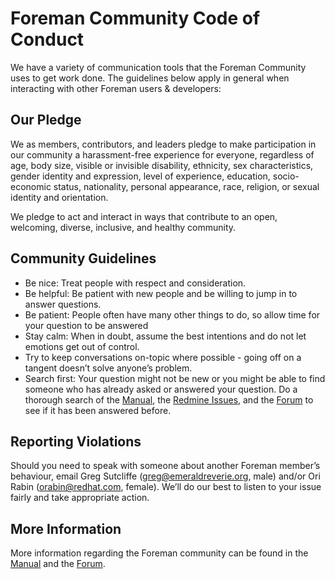 # Foreman Community Code of Conduct
We have a variety of communication tools that the Foreman Community uses to get work done. The guidelines below apply in general when interacting with other Foreman users & developers:

## Our Pledge
We as members, contributors, and leaders pledge to make participation in our community a harassment-free experience for everyone, regardless of age, body size, visible or invisible disability, ethnicity, sex characteristics, gender identity and expression, level of experience, education, socio-economic status, nationality, personal appearance, race, religion, or sexual identity and orientation.

We pledge to act and interact in ways that contribute to an open, welcoming, diverse, inclusive, and healthy community.

## Community Guidelines
* Be nice: Treat people with respect and consideration.
* Be helpful: Be patient with new people and be willing to jump in to answer questions.
* Be patient: People often have many other things to do, so allow time for your question to be answered
* Stay calm: When in doubt, assume the best intentions and do not let emotions get out of control.
* Try to keep conversations on-topic where possible - going off on a tangent doesn’t solve anyone’s problem.
* Search first: Your question might not be new or you might be able to find someone who has already asked or answered your question. Do a thorough search of the [Manual](https://theforeman.org/), the [Redmine Issues](http://projects.theforeman.org/projects/foreman/issues), and the [Forum](https://community.theforeman.org/) to see if it has been answered before.

## Reporting Violations
Should you need to speak with someone about another Foreman member’s behaviour, email Greg Sutcliffe (greg@emeraldreverie.org, male) and/or Ori Rabin (orabin@redhat.com, female). We’ll do our best to listen to your issue fairly and take appropriate action.

## More Information
More information regarding the Foreman community can be found in the [Manual](https://theforeman.org/) and the [Forum](https://community.theforeman.org/).
